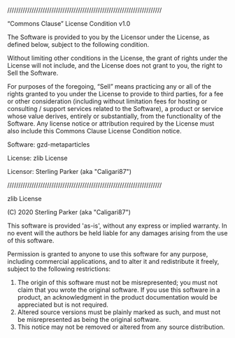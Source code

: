 //////////////////////////////////////////////////////////////////////

“Commons Clause” License Condition v1.0

The Software is provided to you by the Licensor under the License, as
defined below, subject to the following condition.

Without limiting other conditions in the License, the grant of rights
under the License will not include, and the License does not grant to
you, the right to Sell the Software.

For purposes of the foregoing, “Sell” means practicing any or all of
the rights granted to you under the License to provide to third
parties, for a fee or other consideration (including without
limitation fees for hosting or consulting / support services related
to the Software), a product or service whose value derives, entirely
or substantially, from the functionality of the Software. Any license
notice or attribution required by the License must also include this
Commons Clause License Condition notice.

Software: gzd-metaparticles

License: zlib License

Licensor: Sterling Parker (aka "Caligari87")

//////////////////////////////////////////////////////////////////////

zlib License

(C) 2020 Sterling Parker (aka "Caligari87")

This software is provided 'as-is', without any express or implied
warranty.  In no event will the authors be held liable for any damages
arising from the use of this software.

Permission is granted to anyone to use this software for any purpose,
including commercial applications, and to alter it and redistribute it
freely, subject to the following restrictions:

1. The origin of this software must not be misrepresented; you must not
   claim that you wrote the original software. If you use this software
   in a product, an acknowledgment in the product documentation would be
   appreciated but is not required.
2. Altered source versions must be plainly marked as such, and must not be
   misrepresented as being the original software.
3. This notice may not be removed or altered from any source distribution.
